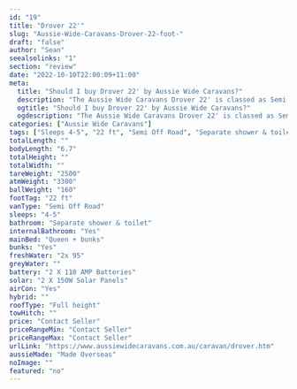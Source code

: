 ```yaml
---
id: "19"
title: "Drover 22'"
slug: "Aussie-Wide-Caravans-Drover-22-foot-"
draft: "false"
author: "Sean"
seealsolinks: "1"
section: "review"
date: "2022-10-10T22:00:09+11:00"
meta:
  title: "Should I buy Drover 22' by Aussie Wide Caravans?"
  description: "The Aussie Wide Caravans Drover 22' is classed as Semi Off Road, and sleeps 4-5 people. It is Made Overseas and comes in at 22 ft. It generally has Separate shower & toilet."
  ogtitle: "Should I buy Drover 22' by Aussie Wide Caravans?"
  ogdescription: "The Aussie Wide Caravans Drover 22' is classed as Semi Off Road, and sleeps 4-5 people. It is Made Overseas and comes in at 22 ft. It generally has Separate shower & toilet."
categories: ["Aussie Wide Caravans"]
tags: ["Sleeps 4-5", "22 ft", "Semi Off Road", "Separate shower & toilet", "Full height", "Price Unknown"]
totalLength: ""
bodyLength: "6.7"
totalHeight: ""
totalWidth: ""
tareWeight: "2500"
atmWeight: "3300"
ballWeight: "160"
footTag: "22 ft"
vanType: "Semi Off Road"
sleeps: "4-5"
bathroom: "Separate shower & toilet"
internalBathroom: "Yes"
mainBed: "Queen + bunks"
bunks: "Yes"
freshWater: "2x 95"
greyWater: ""
battery: "2 X 110 AMP Batteries"
solar: "2 X 150W Solar Panels"
airCon: "Yes"
hybrid: ""
roofType: "Full height"
towHitch: ""
price: "Contact Seller"
priceRangeMin: "Contact Seller"
priceRangeMax: "Contact Seller"
urlLink: "https://www.aussiewidecaravans.com.au/caravan/drover.htm"
aussieMade: "Made Overseas"
noImage: ""
featured: "no"
---
```

